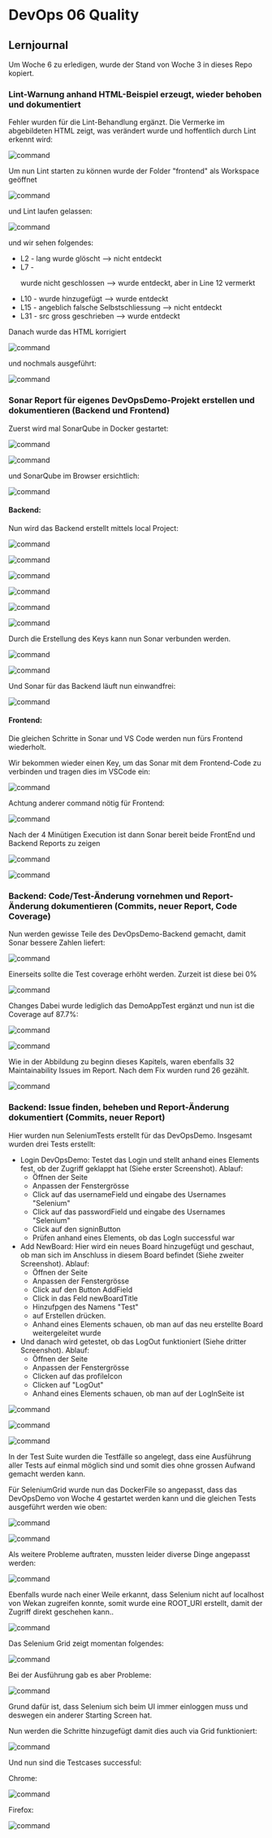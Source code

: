 # DevOps 06 Quality

## Lernjournal

Um Woche 6 zu erledigen, wurde der Stand von Woche 3 in dieses Repo kopiert.

### Lint-Warnung anhand HTML-Beispiel erzeugt, wieder behoben und dokumentiert

Fehler wurden für die Lint-Behandlung ergänzt. Die Vermerke im abgebildeten HTML zeigt, was verändert wurde und hoffentlich durch Lint erkennt wird:

![command](assets/Picture1.png)

Um nun Lint starten zu können wurde der Folder "frontend" als Workspace geöffnet

![command](assets/Picture3.png)

und Lint laufen gelassen:

![command](assets/Picture4.png)

und wir sehen folgendes:
- L2 - lang wurde glöscht --> nicht entdeckt
- L7 - <p> wurde nicht geschlossen --> wurde entdeckt, aber in Line 12 vermerkt
- L10 - </link> wurde hinzugefügt --> wurde entdeckt
- L15 - angeblich falsche Selbstschliessung --> nicht entdeckt
- L31 - src gross geschrieben --> wurde entdeckt

Danach wurde das HTML korrigiert

![command](assets/Picture5.png)

und nochmals ausgeführt:

![command](assets/Picture6.png)

### Sonar Report für eigenes DevOpsDemo-Projekt erstellen und dokumentieren (Backend und Frontend)

Zuerst wird mal SonarQube in Docker gestartet:

![command](assets/Picture7.png)

![command](assets/Picture8.png)

und SonarQube im Browser ersichtlich:

![command](assets/Picture9.png)

#### Backend:

Nun wird das Backend erstellt mittels local Project:

![command](assets/Picture10.png)

![command](assets/Picture11.png)

![command](assets/Picture12.png)

![command](assets/Picture13.png)

![command](assets/Picture14.png)

![command](assets/Picture15.png)

Durch die Erstellung des Keys kann nun Sonar verbunden werden.

![command](assets/Picture16.png)

![command](assets/Picture17.png)

Und Sonar für das Backend läuft nun einwandfrei:

![command](assets/Picture18.png)

#### Frontend:

Die gleichen Schritte in Sonar und VS Code werden nun fürs Frontend wiederholt.

Wir bekommen wieder einen Key, um das Sonar mit dem Frontend-Code zu verbinden und tragen dies im VSCode ein:

![command](assets/Picture19.png)

Achtung anderer command nötig für Frontend:

![command](assets/Picture20.png)

Nach der 4 Minütigen Execution ist dann Sonar bereit beide FrontEnd und Backend Reports zu zeigen

![command](assets/Picture21.png)

![command](assets/Picture22.png)

### Backend: Code/Test-Änderung vornehmen und Report-Änderung dokumentieren (Commits, neuer Report, Code Coverage)
Nun werden gewisse Teile des DevOpsDemo-Backend gemacht, damit Sonar bessere Zahlen liefert:

![command](assets/Picture23.png)

Einerseits sollte die Test coverage erhöht werden. Zurzeit ist diese bei 0%

![command](assets/Picture24.png)

Changes Dabei wurde lediglich das DemoAppTest ergänzt und nun ist die Coverage auf 87.7%:

![command](assets/Picture25.png)

![command](assets/Picture27.png)

Wie in der Abbildung zu beginn dieses Kapitels, waren ebenfalls 32 Maintainability Issues im Report. Nach dem Fix wurden rund 26 gezählt.

![command](assets/Picture26.png)

### Backend: Issue finden, beheben und Report-Änderung dokumentiert (Commits, neuer Report)
Hier wurden nun SeleniumTests erstellt für das DevOpsDemo.
Insgesamt wurden drei Tests erstellt:
- Login DevOpsDemo: Testet das Login und stellt anhand eines Elements fest, ob der Zugriff geklappt hat (Siehe erster Screenshot). Ablauf:
    - Öffnen der Seite
    - Anpassen der Fenstergrösse
    - Click auf das usernameField und eingabe des Usernames "Selenium"
    - Click auf das passwordField und eingabe des Usernames "Selenium"
    - Click auf den signinButton
    - Prüfen anhand eines Elements, ob das LogIn successful war
- Add NewBoard: Hier wird ein neues Board hinzugefügt und geschaut, ob man sich im Anschluss in diesem Board befindet (Siehe zweiter Screenshot). Ablauf:
    - Öffnen der Seite
    - Anpassen der Fenstergrösse
    - Click auf den Button AddField
    - Click in das Feld newBoardTitle
    - Hinzufpgen des Namens "Test"
    - auf Erstellen drücken.
    - Anhand eines Elements schauen, ob man auf das neu erstellte Board weitergeleitet wurde
- Und danach wird getestet, ob das LogOut funktioniert (Siehe dritter Screenshot). Ablauf:
    - Öffnen der Seite
    - Anpassen der Fenstergrösse
    - Clicken auf das profileIcon
    - Clicken auf "LogOut"
    - Anhand eines Elements schauen, ob man auf der LogInSeite ist

![command](assets/Picture28.png)

![command](assets/Picture29.png)

![command](assets/Picture30.png)

In der Test Suite wurden die Testfälle so angelegt, dass eine Ausführung aller Tests auf einmal möglich sind und somit dies ohne grossen Aufwand gemacht werden kann.

Für SeleniumGrid wurde nun das DockerFile so angepasst, dass das DevOpsDemo von Woche 4 gestartet werden kann und die gleichen Tests ausgeführt werden wie oben:

![command](assets/Picture31.png)

![command](assets/Picture33.png)

Als weitere Probleme auftraten, mussten leider diverse Dinge angepasst werden:

![command](assets/Picture38.png)

Ebenfalls wurde nach einer Weile erkannt, dass Selenium nicht auf localhost von Wekan zugreifen konnte, somit wurde eine ROOT_URI erstellt, damit der Zugriff direkt geschehen kann..

![command](assets/Picture39.png)

Das Selenium Grid zeigt momentan folgendes:

![command](assets/Picture32.png)

Bei der Ausführung gab es aber Probleme:

![command](assets/Picture34.png)

Grund dafür ist, dass Selenium sich beim UI immer einloggen muss und deswegen ein anderer Starting Screen hat.

Nun werden die Schritte hinzugefügt damit dies auch via Grid funktioniert:

![command](assets/Picture36.png)

Und nun sind die Testcases successful:

Chrome:

![command](assets/Picture35.png)

Firefox:

![command](assets/Picture37.png)
